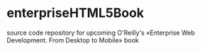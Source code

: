 enterpriseHTML5Book
===================

source code repository for upcoming O'Reilly's «Enterprise Web Development. From Desktop to Mobile» book